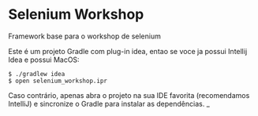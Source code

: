 # Selenium Workshop
Framework base para o workshop de selenium

Este é um projeto Gradle com plug-in idea, entao se voce ja possui Intellij Idea e possui MacOS:

    $ ./gradlew idea
    $ open selenium_workshop.ipr

Caso contrário, apenas abra o projeto na sua IDE favorita (recomendamos IntelliJ) e sincronize o Gradle para instalar as dependências.
_

